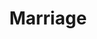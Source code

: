 ---
title: Marriage
crosslinks:
- personalfinance
- survivinginfidelity
- marriageadvice
- DeadBedrooms
- legaladvice
- sex
- JUSTNOMIL
- Divorce
- relationship_advice
- TwoXChromosomes
- MGTOW
- AlAnon
- RandomActsOfMuffDive
- childfree
- AskWomen
- wedding
- justnoMIL
- BipolarReddit
- ShittyLifeProTips
- polyamory
---